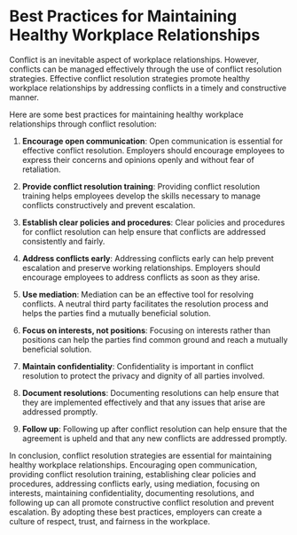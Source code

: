 # Best Practices for Maintaining Healthy Workplace Relationships

Conflict is an inevitable aspect of workplace relationships. However, conflicts can be managed effectively through the use of conflict resolution strategies. Effective conflict resolution strategies promote healthy workplace relationships by addressing conflicts in a timely and constructive manner.

Here are some best practices for maintaining healthy workplace relationships through conflict resolution:

1. **Encourage open communication**: Open communication is essential for effective conflict resolution. Employers should encourage employees to express their concerns and opinions openly and without fear of retaliation.

2. **Provide conflict resolution training**: Providing conflict resolution training helps employees develop the skills necessary to manage conflicts constructively and prevent escalation.

3. **Establish clear policies and procedures**: Clear policies and procedures for conflict resolution can help ensure that conflicts are addressed consistently and fairly.

4. **Address conflicts early**: Addressing conflicts early can help prevent escalation and preserve working relationships. Employers should encourage employees to address conflicts as soon as they arise.

5. **Use mediation**: Mediation can be an effective tool for resolving conflicts. A neutral third party facilitates the resolution process and helps the parties find a mutually beneficial solution.

6. **Focus on interests, not positions**: Focusing on interests rather than positions can help the parties find common ground and reach a mutually beneficial solution.

7. **Maintain confidentiality**: Confidentiality is important in conflict resolution to protect the privacy and dignity of all parties involved.

8. **Document resolutions**: Documenting resolutions can help ensure that they are implemented effectively and that any issues that arise are addressed promptly.

9. **Follow up**: Following up after conflict resolution can help ensure that the agreement is upheld and that any new conflicts are addressed promptly.

In conclusion, conflict resolution strategies are essential for maintaining healthy workplace relationships. Encouraging open communication, providing conflict resolution training, establishing clear policies and procedures, addressing conflicts early, using mediation, focusing on interests, maintaining confidentiality, documenting resolutions, and following up can all promote constructive conflict resolution and prevent escalation. By adopting these best practices, employers can create a culture of respect, trust, and fairness in the workplace.
